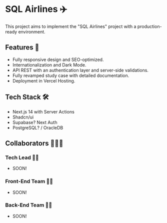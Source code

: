 # SQL Airlines ✈️

This project aims to implement the "SQL Airlines" project with a production-ready environment.

## Features 📝

+ Fully responsive design and SEO-optimized.
+ Internationalization and Dark Mode.
+ API REST with an authentication layer and server-side validations.
+ Fully revamped study case with detailed documentation.
+ Deployment in Vercel Hosting.

## Tech Stack 🛠️

+ Next.js 14 with Server Actions
+ Shadcn/ui
+ Supabase? Next Auth
+ PostgreSQL? / OracleDB

## Collaborators 🧑‍🤝‍🧑

### Tech Lead 👨‍🏭
+ SOON!

### Front-End Team 🧑‍🎨
+ SOON!

### Back-End Team 🧑‍🔧 
+ SOON!
